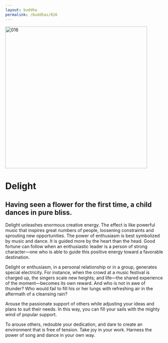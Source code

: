 ```yaml
---
layout: buddha
permalink: /buddhas/016
---
```


<div class="uk-text-center">
<img src="{{"/assets/img/buddhas/buddha-016.jpg" | relative_url}}" alt="016"  width="448" height="448"></div>

# Delight

## Having seen a flower for the first time, a child dances in pure bliss.



Delight unleashes enormous creative energy. The effect is like powerful music that inspires great numbers of people, loosening constraints and sprouting new opportunities. The power of enthusiasm is best symbolized by music and dance. It is guided more by the heart than the head. Good fortune can follow when an enthusiastic leader is a person of strong character—one who is able to guide this positive energy toward a favorable destination.

Delight or enthusiasm, in a personal relationship or in a group, generates special electricity. For instance, when the crowd at a music festival is charged up, the singers scale new heights; and life—the shared experience of the moment—becomes its own reward. And who is not in awe of thunder? Who would fail to fill his or her lungs with refreshing air in the aftermath of a cleansing rain?

Arouse the passionate support of others while adjusting your ideas and plans to suit their needs. In this way, you can fill your sails with the mighty wind of popular support.

To arouse others, redouble your dedication, and dare to create an environment that is free of tension. Take joy in your work. Harness the power of song and dance in your own way.
